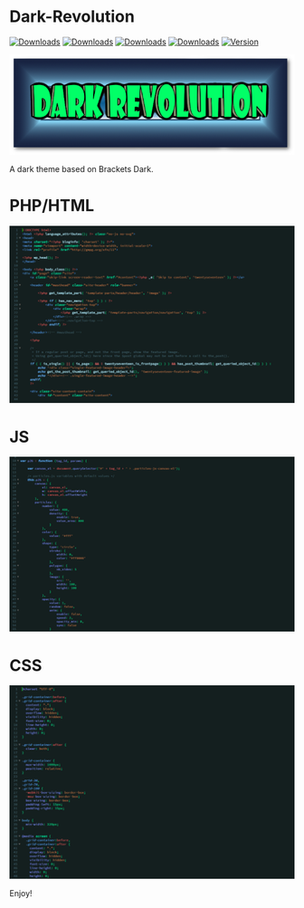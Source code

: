 # Dark-Revolution

[![Downloads](https://badges.ml/dark-revolution/total.svg)](https://brackets-extension-badges.github.io#dark-revolution)
[![Downloads](https://badges.ml/dark-revolution/last-version.svg)](https://brackets-extension-badges.github.io#dark-revolution)
[![Downloads](https://badges.ml/dark-revolution/week.svg)](https://brackets-extension-badges.github.io#dark-revolution)
[![Downloads](https://badges.ml/dark-revolution/day.svg)](https://brackets-extension-badges.github.io#dark-revolution)
[![Version](https://badges.ml/dark-revolution/version.svg)](https://brackets-extension-badges.github.io#dark-revolution)

![Alt text](https://github.com/af009/dark-revolution/blob/master/assets/dark-logo.png?raw=true "Logo")

A dark theme based on Brackets Dark.  

# PHP/HTML
![Alt text](https://github.com/af009/dark-revolution/blob/master/assets/php-html.png?raw=true "PHP-HTML")

# JS
![Alt text](https://github.com/af009/dark-revolution/blob/master/assets/js.png?raw=true "JS")

# CSS
![Alt text](https://github.com/af009/dark-revolution/blob/master/assets/css.png?raw=true "CSS")

Enjoy!
